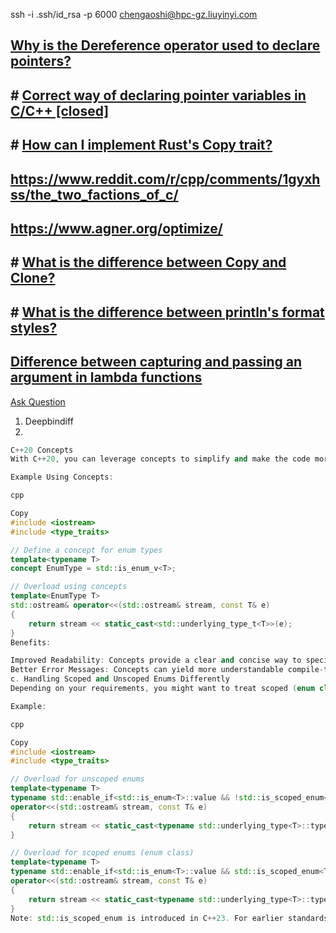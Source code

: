 ssh -i .ssh/id_rsa -p 6000    chengaoshi@hpc-gz.liuyinyi.com 
## [Why is the Dereference operator used to declare pointers?](https://stackoverflow.com/questions/69802392/why-is-the-dereference-operator-used-to-declare-pointers)
## # [Correct way of declaring pointer variables in C/C++ [closed]](https://stackoverflow.com/questions/6990726/correct-way-of-declaring-pointer-variables-in-c-c)
## # [How can I implement Rust's Copy trait?](https://stackoverflow.com/questions/35458562/how-can-i-implement-rusts-copy-trait)
## https://www.reddit.com/r/cpp/comments/1gyxhss/the_two_factions_of_c/
## https://www.agner.org/optimize/
## # [What is the difference between Copy and Clone?](https://stackoverflow.com/questions/31012923/what-is-the-difference-between-copy-and-clone)
## # [What is the difference between println's format styles?](https://stackoverflow.com/questions/40100077/what-is-the-difference-between-printlns-format-styles)
## [Difference between capturing and passing an argument in lambda functions](https://stackoverflow.com/questions/31038437/difference-between-capturing-and-passing-an-argument-in-lambda-functions)

[Ask Question](https://stackoverflow.com/questions/ask)

1. Deepbindiff 
2. 
```cpp
C++20 Concepts
With C++20, you can leverage concepts to simplify and make the code more readable.

Example Using Concepts:

cpp

Copy
#include <iostream>
#include <type_traits>

// Define a concept for enum types
template<typename T>
concept EnumType = std::is_enum_v<T>;

// Overload using concepts
template<EnumType T>
std::ostream& operator<<(std::ostream& stream, const T& e)
{
    return stream << static_cast<std::underlying_type_t<T>>(e);
}
Benefits:

Improved Readability: Concepts provide a clear and concise way to specify template constraints.
Better Error Messages: Concepts can yield more understandable compile-time errors when constraints are not met.
c. Handling Scoped and Unscoped Enums Differently
Depending on your requirements, you might want to treat scoped (enum class) and unscoped enums differently. Scoped enums prevent implicit conversions to their underlying types, enhancing type safety.

Example:

cpp

Copy
#include <iostream>
#include <type_traits>

// Overload for unscoped enums
template<typename T>
typename std::enable_if<std::is_enum<T>::value && !std::is_scoped_enum<T>::value, std::ostream&>::type
operator<<(std::ostream& stream, const T& e)
{
    return stream << static_cast<typename std::underlying_type<T>::type>(e);
}

// Overload for scoped enums (enum class)
template<typename T>
typename std::enable_if<std::is_enum<T>::value && std::is_scoped_enum<T>::value, std::ostream&>::type
operator<<(std::ostream& stream, const T& e)
{
    return stream << static_cast<typename std::underlying_type<T>::type>(e);
}
Note: std::is_scoped_enum is introduced in C++23. For earlier standards, determining whether an enum is scoped or not requires different approaches or assumptions.
```
<!--stackedit_data:
eyJoaXN0b3J5IjpbMTc0NzYyNjg5NiwtMTY1MDAzMTEzNSwtNj
k0NjA2NDYzLC04MjY0ODQyODIsMzE4NDY4MDEyLDEzNzkzNDQ5
OTksMTY2OTg3NzgzMSwtMzQ5MzIyODQ5XX0=
-->